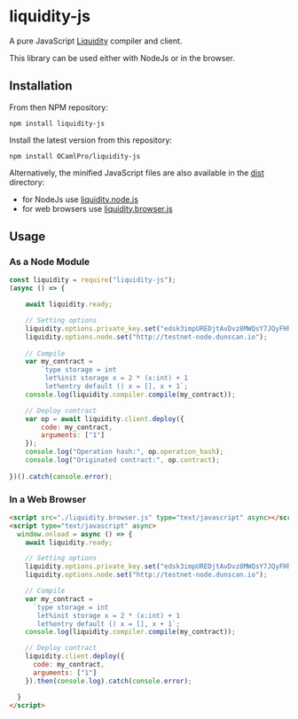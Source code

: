 # liquidity-js

A pure JavaScript [Liquidity](https://liquidity-lang.org) compiler and client.

This library can be used either with NodeJs or in the browser.

## Installation

From then NPM repository:

```
npm install liquidity-js
```

Install the latest version from this repository:

```
npm install OCamlPro/liquidity-js
```

Alternatively, the minified JavaScript files are also available in the
[dist](./dist) directory:

- for NodeJs use [liquidity.node.js](./dist/liquidity.node.js)
- for web browsers use [liquidity.browser.js](./dist/liquidity.browser.js)

## Usage

### As a Node Module

```javascript
const liquidity = require("liquidity-js");
(async () => {

    await liquidity.ready;

    // Setting options
    liquidity.options.private_key.set("edsk3impUREDjtAvDvz8MWQsY7JQyFHhBfVoU6CztBUCLw3ocuqqJ7");
    liquidity.options.node.set("http://testnet-node.dunscan.io");
    
    // Compile
    var my_contract = 
        `type storage = int
         let%init storage x = 2 * (x:int) + 1
         let%entry default () x = [], x + 1`;
    console.log(liquidity.compiler.compile(my_contract));

    // Deploy contract
    var op = await liquidity.client.deploy({
        code: my_contract,
        arguments: ["1"]
    });
    console.log("Operation hash:", op.operation_hash);
    console.log("Originated contract:", op.contract);
    
})().catch(console.error);
```

### In a Web Browser

```html
<script src="./liquidity.browser.js" type="text/javascript" async></script>
<script type="text/javascript" async>
  window.onload = async () => {
    await liquidity.ready;

    // Setting options
    liquidity.options.private_key.set("edsk3impUREDjtAvDvz8MWQsY7JQyFHhBfVoU6CztBUCLw3ocuqqJ7");
    liquidity.options.node.set("http://testnet-node.dunscan.io");

    // Compile
    var my_contract = 
      `type storage = int
       let%init storage x = 2 * (x:int) + 1
       let%entry default () x = [], x + 1`;
    console.log(liquidity.compiler.compile(my_contract));

    // Deploy contract
    liquidity.client.deploy({
      code: my_contract,
      arguments: ["1"]
    }).then(console.log).catch(console.error);

  }
</script>
```
